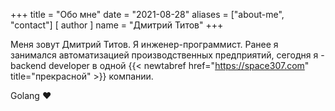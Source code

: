 +++
title = "Обо мне"
date = "2021-08-28"
aliases = ["about-me", "contact"]
[ author ]
  name = "Дмитрий Титов"
+++

Меня зовут Дмитрий Титов. Я инженер-программист. Ранее я занимался автоматизацией производственных предприятий, сегодня я - backend developer в одной {{< newtabref  href="https://space307.com" title="прекрасной" >}} компании.

Golang :heart:

